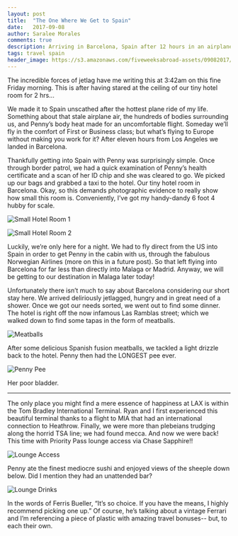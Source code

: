 ```yaml
---
layout: post
title:  "The One Where We Get to Spain"
date:   2017-09-08
author: Saralee Morales
comments: true
description: Arriving in Barcelona, Spain after 12 hours in an airplane with our dog Penny
tags: travel spain
header_image: https://s3.amazonaws.com/fiveweeksabroad-assets/09082017/BlogLounge2.jpg
---
```


The incredible forces of jetlag have me writing this at 3:42am on this fine Friday morning. This is after having stared at the ceiling of our tiny hotel room for 2 hrs...

We made it to Spain unscathed after the hottest plane ride of my life. Something about that stale airplane air, the hundreds of bodies surrounding us, and Penny’s body heat made for an uncomfortable flight. Someday we’ll fly in the comfort of First or Business class; but what’s flying to Europe without making you work for it?  After eleven hours from Los Angeles we landed in Barcelona.


Thankfully getting into Spain with Penny was surprisingly simple. Once through border patrol, we had a quick examination of Penny’s health certificate and a scan of her ID chip and she was cleared to go. We picked up our bags and grabbed a taxi to the hotel.
Our tiny hotel room in Barcelona. Okay, so this demands photographic evidence to really show how small this room is. Conveniently, I’ve got my handy-dandy 6 foot 4 hubby for scale.


![Small Hotel Room 1][small_hotel_1]


![Small Hotel Room 2][small_hotel_2]


Luckily, we’re only here for a night. We had to fly direct from the US into Spain in order to get Penny in the cabin with us, through the fabulous Norwegian Airlines (more on this in a future post). So that left flying into Barcelona for far less than directly into Malaga or Madrid. Anyway, we will be getting to our destination in Malaga later today!


Unfortunately there isn’t much to say about Barcelona considering our short stay here. We arrived deliriously jetlagged, hungry and in great need of a shower. Once we got our needs sorted, we went out to find some dinner. The hotel is right off the now infamous Las Ramblas street; which we walked down to find some tapas in the form of meatballs.


![Meatballs][meatballs]


After some delicious Spanish fusion meatballs, we tackled a light drizzle back to the hotel. Penny then had the LONGEST pee ever.


![Penny Pee][penny_pee]


Her poor bladder.


------

The only place you might find a mere essence of happiness at LAX is within the Tom Bradley International Terminal. Ryan and I first experienced this beautiful terminal thanks to a flight to MIA that had an international connection to Heathrow. Finally, we were more than plebeians trudging along the horrid TSA line; we had found mecca. And now we were back! This time with Priority Pass lounge access via Chase Sapphire!!


![Lounge Access][lounge_penny]


Penny ate the finest mediocre sushi and enjoyed views of the sheeple down below. Did I mention they had an unattended bar?


![Lounge Drinks][lounge_drinks]

In the words of Ferris Bueller, “It’s so choice. If you have the means, I highly recommend picking one up.” Of course, he’s talking about a vintage Ferrari and I’m referencing a piece of plastic with amazing travel bonuses-- but, to each their own.

[small_hotel_1]:    https://s3.amazonaws.com/fiveweeksabroad-assets/09082017/BlogTiny1.jpg
[small_hotel_2]:    https://s3.amazonaws.com/fiveweeksabroad-assets/09082017/BlogTiny2.jpg
[meatballs]:        https://s3.amazonaws.com/fiveweeksabroad-assets/09082017/Blogmeatballs.jpg
[penny_pee]:        https://s3.amazonaws.com/fiveweeksabroad-assets/09082017/Blogpee.jpg
[lounge_penny]:     https://s3.amazonaws.com/fiveweeksabroad-assets/09082017/BlogLounge1.jpg
[lounge_drinks]:    https://s3.amazonaws.com/fiveweeksabroad-assets/09082017/BlogLounge2.jpg
